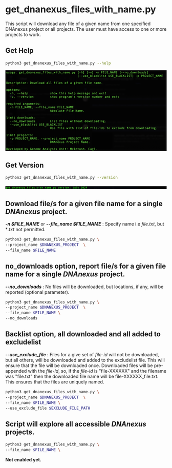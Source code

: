 # get_dnanexus_files_with_name.py
This script will download any file of a given name from one specified DNAnexus project or all projects. The user must have access to one or more projects to work.

## Get Help
```BASH
python3 get_dnanexus_files_with_name.py --help
```

![Help displayed message.](images/fig1.png)

## Get Version

```BASH
python3 get_dnanexus_files_with_name.py --version
```

![Help displayed message.](images/fig2.png)

## Download file/s for a given file name for a single *DNAnexus* project.
***-n $FILE_NAME*** or **--*file_name $FILE_NAME*** : Specify name i.e *file.txt*, but **.txt* not permitted.

```BASH
python3 get_dnanexus_files_with_name.py \
--project_name $DNANEXUS_PROJECT  \
--file_name $FILE_NAME
```

## no_downloads option, report file/s for a given file name for a single *DNAnexus* project.
***--no_downloads*** : No files will be downloaded, but locations, if any, will be reported (optional parameter).

```BASH
python3 get_dnanexus_files_with_name.py \
--project_name $DNANEXUS_PROJECT  \
--file_name $FILE_NAME \
--no_downloads

```

## Backlist option, all downloaded and all added to excludelist
***--use_exclude_file*** : Files for a give set of *file-id* will not be downloaded, but all others, will be downloaded and added to the excludelist file. This will ensure that the file will be downloaded once. Downloaded files will be pre-appended with the *file-id*, so, if the *file-id* is "file-XXXXXX"
 and the filename was "file.txt" then the downloaded file name will be file-XXXXXX_file.txt. This ensures that the files are uniquely named.

```BASH
python3 get_dnanexus_files_with_name.py \
--project_name $DNANEXUS_PROJECT  \
--file_name $FILE_NAME \
--use_exclude_file $EXCLUDE_FILE_PATH
```

## Script will explore all accessible *DNAnexus* projects.
```BASH
python3 get_dnanexus_files_with_name.py \
--file_name $FILE_NAME \
```

**Not enabled yet.**
